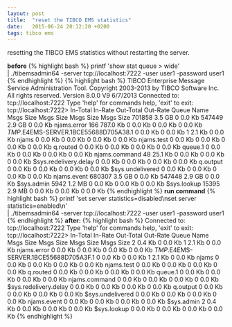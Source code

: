 ```yaml
---
layout: post
title:  "reset the TIBCO EMS statistics"
date:   2015-06-24 20:12:20 +0200
tags: tibco ems
---
```

resetting the TIBCO EMS statistics without restarting the server.

**before**
{% highlight bash %}
printf 'show stat queue > wide' \
  | ./tibemsadmin64 -server tcp://localhost:7222 -user user1 -password user1
{% endhighlight %}
{% highlight bash %}
TIBCO Enterprise Message Service Administration Tool.
Copyright 2003-2013 by TIBCO Software Inc.
All rights reserved.
Version 8.0.0 V9 6/7/2013
Connected to: tcp://localhost:7222
Type 'help' for commands help, 'exit' to exit:
tcp://localhost:7222>                                              In-Total         In-Rate             Out-Total        Out-Rate
Queue Name                                  Msgs   Size      Msgs   Size         Msgs   Size      Msgs   Size
<total>                                   701858    3.5 GB      0    0.0 Kb    547449    2.9 GB      0    0.0 Kb
njams.error                                  166  787.0 Kb      0    0.0 Kb         0    0.0 Kb      0    0.0 Kb
$TMP$.E4EMS-SERVER.1BCE55688D705A38.1          0    0.0 Kb      0    0.0 Kb         1    2.1 Kb      0    0.0 Kb
njams                                          0    0.0 Kb      0    0.0 Kb         0    0.0 Kb      0    0.0 Kb
njams.test                                     0    0.0 Kb      0    0.0 Kb         0    0.0 Kb      0    0.0 Kb
q.routed                                       0    0.0 Kb      0    0.0 Kb         0    0.0 Kb      0    0.0 Kb
queue.1                                        0    0.0 Kb      0    0.0 Kb         0    0.0 Kb      0    0.0 Kb
njams.command                                 48   25.1 Kb      0    0.0 Kb         0    0.0 Kb      0    0.0 Kb
$sys.redelivery.delay                          0    0.0 Kb      0    0.0 Kb         0    0.0 Kb      0    0.0 Kb
q.output                                       0    0.0 Kb      0    0.0 Kb         0    0.0 Kb      0    0.0 Kb
$sys.undelivered                               0    0.0 Kb      0    0.0 Kb         0    0.0 Kb      0    0.0 Kb
njams.event                               680307    3.5 GB      0    0.0 Kb    547448    2.9 GB      0    0.0 Kb
$sys.admin                                  5942    1.2 MB      0    0.0 Kb         0    0.0 Kb      0    0.0 Kb
$sys.lookup                                15395    2.9 MB      0    0.0 Kb         0    0.0 Kb      0    0.0 Kb
{% endhighlight %}
**run command**
{% highlight bash %}
printf 'set server statistics=disabled\nset server statistics=enabled\n' \
  | ./tibemsadmin64 -server tcp://localhost:7222 -user user1 -password user1
{% endhighlight %}
**after:**
{% highlight bash %}
Connected to: tcp://localhost:7222
Type 'help' for commands help, 'exit' to exit:
tcp://localhost:7222>                                              In-Total         In-Rate             Out-Total        Out-Rate
Queue Name                                  Msgs   Size      Msgs   Size         Msgs   Size      Msgs   Size
<total>                                        2    0.4 Kb      0    0.0 Kb         1    2.1 Kb      0    0.0 Kb
njams.error                                    0    0.0 Kb      0    0.0 Kb         0    0.0 Kb      0    0.0 Kb
$TMP$.E4EMS-SERVER.1BCE55688D705A3F.1          0    0.0 Kb      0    0.0 Kb         1    2.1 Kb      0    0.0 Kb
njams                                          0    0.0 Kb      0    0.0 Kb         0    0.0 Kb      0    0.0 Kb
njams.test                                     0    0.0 Kb      0    0.0 Kb         0    0.0 Kb      0    0.0 Kb
q.routed                                       0    0.0 Kb      0    0.0 Kb         0    0.0 Kb      0    0.0 Kb
queue.1                                        0    0.0 Kb      0    0.0 Kb         0    0.0 Kb      0    0.0 Kb
njams.command                                  0    0.0 Kb      0    0.0 Kb         0    0.0 Kb      0    0.0 Kb
$sys.redelivery.delay                          0    0.0 Kb      0    0.0 Kb         0    0.0 Kb      0    0.0 Kb
q.output                                       0    0.0 Kb      0    0.0 Kb         0    0.0 Kb      0    0.0 Kb
$sys.undelivered                               0    0.0 Kb      0    0.0 Kb         0    0.0 Kb      0    0.0 Kb
njams.event                                    0    0.0 Kb      0    0.0 Kb         0    0.0 Kb      0    0.0 Kb
$sys.admin                                     2    0.4 Kb      0    0.0 Kb         0    0.0 Kb      0    0.0 Kb
$sys.lookup                                    0    0.0 Kb      0    0.0 Kb         0    0.0 Kb      0    0.0 Kb
{% endhighlight %}
